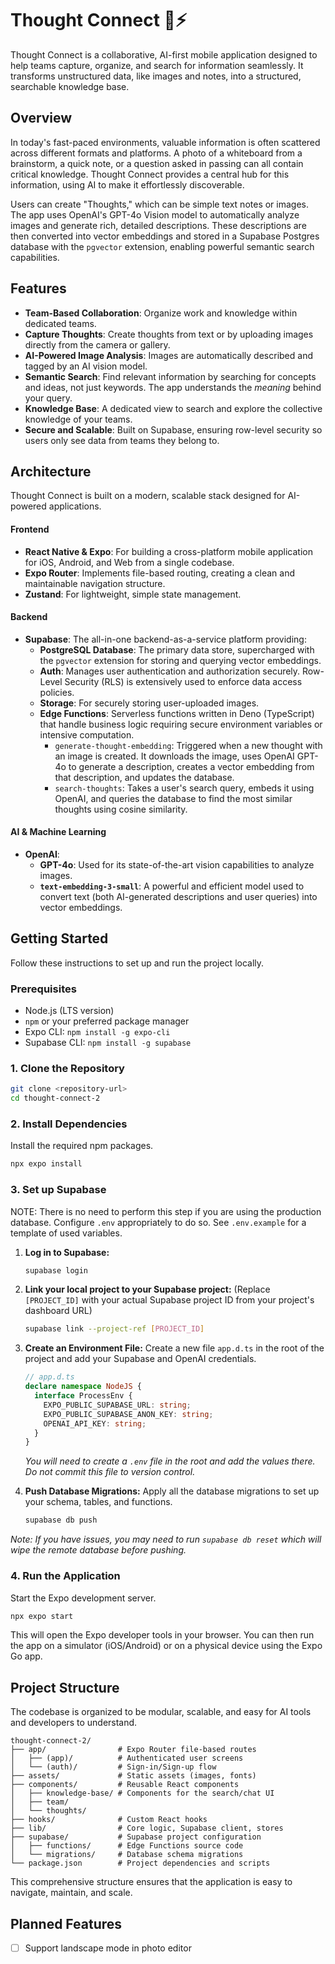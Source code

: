 # Thought Connect 🧠⚡

Thought Connect is a collaborative, AI-first mobile application designed to help teams capture, organize, and search for information seamlessly. It transforms unstructured data, like images and notes, into a structured, searchable knowledge base.

## Overview

In today's fast-paced environments, valuable information is often scattered across different formats and platforms. A photo of a whiteboard from a brainstorm, a quick note, or a question asked in passing can all contain critical knowledge. Thought Connect provides a central hub for this information, using AI to make it effortlessly discoverable.

Users can create "Thoughts," which can be simple text notes or images. The app uses OpenAI's GPT-4o Vision model to automatically analyze images and generate rich, detailed descriptions. These descriptions are then converted into vector embeddings and stored in a Supabase Postgres database with the `pgvector` extension, enabling powerful semantic search capabilities.

## Features

- **Team-Based Collaboration**: Organize work and knowledge within dedicated teams.
- **Capture Thoughts**: Create thoughts from text or by uploading images directly from the camera or gallery.
- **AI-Powered Image Analysis**: Images are automatically described and tagged by an AI vision model.
- **Semantic Search**: Find relevant information by searching for concepts and ideas, not just keywords. The app understands the *meaning* behind your query.
- **Knowledge Base**: A dedicated view to search and explore the collective knowledge of your teams.
- **Secure and Scalable**: Built on Supabase, ensuring row-level security so users only see data from teams they belong to.

## Architecture

Thought Connect is built on a modern, scalable stack designed for AI-powered applications.

#### **Frontend**

- **React Native & Expo**: For building a cross-platform mobile application for iOS, Android, and Web from a single codebase.
- **Expo Router**: Implements file-based routing, creating a clean and maintainable navigation structure.
- **Zustand**: For lightweight, simple state management.

#### **Backend**

- **Supabase**: The all-in-one backend-as-a-service platform providing:
  - **PostgreSQL Database**: The primary data store, supercharged with the `pgvector` extension for storing and querying vector embeddings.
  - **Auth**: Manages user authentication and authorization securely. Row-Level Security (RLS) is extensively used to enforce data access policies.
  - **Storage**: For securely storing user-uploaded images.
  - **Edge Functions**: Serverless functions written in Deno (TypeScript) that handle business logic requiring secure environment variables or intensive computation.
    - `generate-thought-embedding`: Triggered when a new thought with an image is created. It downloads the image, uses OpenAI GPT-4o to generate a description, creates a vector embedding from that description, and updates the database.
    - `search-thoughts`: Takes a user's search query, embeds it using OpenAI, and queries the database to find the most similar thoughts using cosine similarity.

#### **AI & Machine Learning**

- **OpenAI**:
  - **GPT-4o**: Used for its state-of-the-art vision capabilities to analyze images.
  - **`text-embedding-3-small`**: A powerful and efficient model used to convert text (both AI-generated descriptions and user queries) into vector embeddings.

## Getting Started

Follow these instructions to set up and run the project locally.

### Prerequisites

- Node.js (LTS version)
- `npm` or your preferred package manager
- Expo CLI: `npm install -g expo-cli`
- Supabase CLI: `npm install -g supabase`

### 1. Clone the Repository

```bash
git clone <repository-url>
cd thought-connect-2
```

### 2. Install Dependencies

Install the required npm packages.

```bash
npx expo install
```

### 3. Set up Supabase

NOTE: There is no need to perform this step if you are using the production
      database.  Configure `.env` appropriately to do so.
      See `.env.example` for a template of used variables.

1.  **Log in to Supabase:**
    ```bash
    supabase login
    ```

2.  **Link your local project to your Supabase project:**
    (Replace `[PROJECT_ID]` with your actual Supabase project ID from your project's dashboard URL)
    ```bash
    supabase link --project-ref [PROJECT_ID]
    ```

3.  **Create an Environment File:**
    Create a new file `app.d.ts` in the root of the project and add your Supabase and OpenAI credentials.

    ```typescript
    // app.d.ts
    declare namespace NodeJS {
      interface ProcessEnv {
        EXPO_PUBLIC_SUPABASE_URL: string;
        EXPO_PUBLIC_SUPABASE_ANON_KEY: string;
        OPENAI_API_KEY: string;
      }
    }
    ```
    *You will need to create a `.env` file in the root and add the values there. Do not commit this file to version control.*

4.  **Push Database Migrations:**
    Apply all the database migrations to set up your schema, tables, and functions.

    ```bash
    supabase db push
    ```
   *Note: If you have issues, you may need to run `supabase db reset` which will wipe the remote database before pushing.*


### 4. Run the Application

Start the Expo development server.

```bash
npx expo start
```

This will open the Expo developer tools in your browser. You can then run the app on a simulator (iOS/Android) or on a physical device using the Expo Go app.

## Project Structure

The codebase is organized to be modular, scalable, and easy for AI tools and developers to understand.

```
thought-connect-2/
├── app/                # Expo Router file-based routes
│   ├── (app)/          # Authenticated user screens
│   └── (auth)/         # Sign-in/Sign-up flow
├── assets/             # Static assets (images, fonts)
├── components/         # Reusable React components
│   ├── knowledge-base/ # Components for the search/chat UI
│   ├── team/
│   └── thoughts/
├── hooks/              # Custom React hooks
├── lib/                # Core logic, Supabase client, stores
├── supabase/           # Supabase project configuration
│   ├── functions/      # Edge Functions source code
│   └── migrations/     # Database schema migrations
└── package.json        # Project dependencies and scripts
```

This comprehensive structure ensures that the application is easy to navigate, maintain, and scale.

## Planned Features

- [ ] Support landscape mode in photo editor